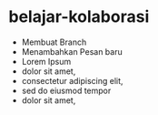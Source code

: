 # belajar-kolaborasi  
* Membuat Branch
* Menambahkan Pesan baru
* Lorem Ipsum
* dolor sit amet,
* consectetur adipiscing elit,
* sed do eiusmod tempor
* dolor sit amet,
